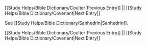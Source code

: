 [[Study Helps/Bible Dictionary/Coulter|Previous Entry]]  ||  [[Study Helps/Bible Dictionary/Covenant|Next Entry]]

 See [[Study Helps/Bible Dictionary/Sanhedrin|Sanhedrin]].

[[Study Helps/Bible Dictionary/Coulter|Previous Entry]]  ||  [[Study Helps/Bible Dictionary/Covenant|Next Entry]]